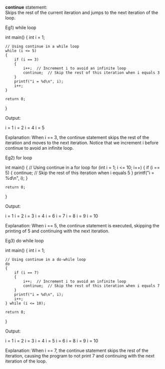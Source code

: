 **continue** statement:  
Skips the rest of the current iteration and jumps to the next iteration of the loop.


Eg1) while loop

int main() 
{
    int i = 1;

    // Using continue in a while loop
    while (i <= 5) 
    {
        if (i == 3) 
        {
            i++;  // Increment i to avoid an infinite loop
            continue;  // Skip the rest of this iteration when i equals 3
        }
        printf("i = %d\n", i);
        i++;
    }

    return 0;
}

Output:

i = 1
i = 2
i = 4
i = 5

Explanation: When i == 3, the continue statement skips the rest of the iteration and moves to the next iteration. Notice that we increment i before continue to avoid an infinite loop.


Eg2) for loop

int main() 
{
    // Using continue in a for loop
    for (int i = 1; i <= 10; i++) 
    {
        if (i == 5) 
        {
            continue;  // Skip the rest of this iteration when i equals 5
        }
        printf("i = %d\n", i);
    }

    return 0;
}

Output:

i = 1
i = 2
i = 3
i = 4
i = 6
i = 7
i = 8
i = 9
i = 10

Explanation: 
When i == 5, the continue statement is executed, skipping the printing of 5 and continuing with the next iteration.


Eg3) do while loop

int main() 
{
    int i = 1;

    // Using continue in a do-while loop
    do 
    {
        if (i == 7) 
        {
            i++;  // Increment i to avoid an infinite loop
            continue;  // Skip the rest of this iteration when i equals 7
        }
        printf("i = %d\n", i);
        i++;
    } while (i <= 10);

    return 0;
}

Output:

i = 1
i = 2
i = 3
i = 4
i = 5
i = 6
i = 8
i = 9
i = 10

Explanation: 
When i == 7, the continue statement skips the rest of the iteration, causing the program to not print 7 and continuing with the next iteration of the loop.